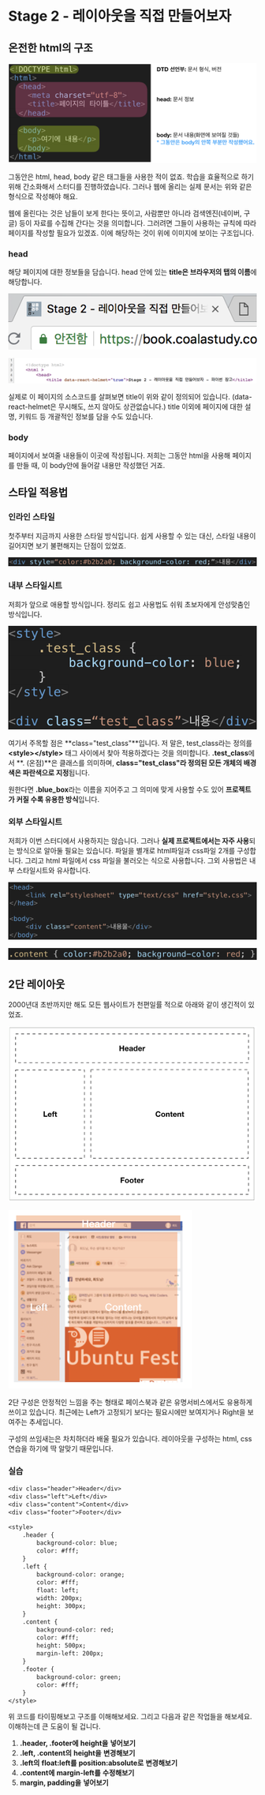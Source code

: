 # Stage 2 - 레이아웃을 직접 만들어보자

## 온전한 html의 구조

![&#xC628;&#xC804;&#xD55C; html&#xC758; &#xAD6C;&#xC870;](../.gitbook/assets/image%20%281%29.png)

그동안은 html, head, body 같은 태그들을 사용한 적이 없죠. 학습을 효율적으로 하기 위해 간소화해서 스터디를 진행하였습니다. 그러나 웹에 올리는 실제 문서는 위와 같은 형식으로 작성해야 해요.

웹에 올린다는 것은 남들이 보게 한다는 뜻이고, 사람뿐만 아니라 검색엔진\(네이버, 구글\) 등이 자료를 수집해 간다는 것을 의미합니다. 그러려면 그들이 사용하는 규칙에 따라 페이지를 작성할 필요가 있겠죠. 이에 해당하는 것이 위에 이미지에 보이는 구조입니다.

### head

해당 페이지에 대한 정보들을 담습니다. head 안에 있는 **title은 브라우저의 탭의 이름**에 해당합니다.

![&amp;lt;title&amp;gt;Stage 2 - &#xB808;&#xC774;&#xC544;&#xC6C3;&#xC744; &#xC9C1;&#xC811; &#xB9CC;&#xB4E4;&#xC5B4;&#xBCF4;&#xC790;&amp;lt;/title&amp;gt;](../.gitbook/assets/image%20%28109%29.png)

![&#xC2E4;&#xC81C; &#xC18C;&#xC2A4;&#xCF54;&#xB4DC;](../.gitbook/assets/image%20%2870%29.png)

실제로 이 페이지의 소스코드를 살펴보면 title이 위와 같이 정의되어 있습니다. \(data-react-helmet은 무시해도, 쓰지 않아도 상관없습니다.\) title 이외에 페이지에 대한 설명, 키워드 등 개괄적인 정보를 담을 수도 있습니다.

### body

페이지에서 보여줄 내용들이 이곳에 작성됩니다. 저희는 그동안 html을 사용해 페이지를 만들 때, 이 body안에 들어갈 내용만 작성했던 거죠.

## 스타일 적용법

### 인라인 스타일

첫주부터 지금까지 사용한 스타일 방식입니다. 쉽게 사용할 수 있는 대신, 스타일 내용이 길어지면 보기 불편해지는 단점이 있었죠.

![Inline Style](../.gitbook/assets/image%20%284%29.png)

### 내부 스타일시트

저희가 앞으로 애용할 방식입니다. 정리도 쉽고 사용법도 쉬워 초보자에게 안성맞춤인 방식입니다.

![Internal Style Sheet](../.gitbook/assets/image%20%2836%29.png)

여기서 주목할 점은 **class="test\_class"**입니다. 저 말은, test\_class라는 정의를 **&lt;style&gt;&lt;/style&gt;** 태그 사이에서 찾아 적용하겠다는 것을 의미합니다. **.test\_class**에서 **. \(온점\)**은 클래스를 의미하며, **class="test\_class"라 정의된 모든 개체의 배경색은 파란색으로 지정**됩니다.

원한다면 **.blue\_box**라는 이름을 지어주고 그 의미에 맞게 사용할 수도 있어 **프로젝트가 커질 수록 유용한 방식**입니다.

### 외부 스타일시트

저희가 이번 스터디에서 사용하지는 않습니다. 그러나 **실제 프로젝트에서는 자주 사용**되는 방식으로 알아둘 필요는 있습니다. 파일을 별개로 html파일과 css파일 2개를 구성합니다. 그리고 html 파일에서 css 파일을 불러오는 식으로 사용합니다. 그외 사용법은 내부 스타일시트와 유사합니다.

![test.html](../.gitbook/assets/image%20%28107%29.png)

![style.css](../.gitbook/assets/image%20%2860%29.png)

## 2단 레이아웃

2000년대 초반까지만 해도 모든 웹사이트가 천편일률 적으로 아래와 같이 생긴적이 있었죠.

![2&#xB2E8; &#xB808;&#xC774;&#xC544;&#xC6C3; &#xAD6C;&#xC131;](../.gitbook/assets/image%20%289%29.png)

![&#xD398;&#xC774;&#xC2A4;&#xBD81;&#xC758; 2&#xB2E8; &#xAD6C;&#xC131;](../.gitbook/assets/image%20%287%29.png)

2단 구성은 안정적인 느낌을 주는 형태로 페이스북과 같은 유명서비스에서도 유용하게 쓰이고 있습니다. 최근에는 Left가 고정되기 보다는 필요시에만 보여지거나 Right을 보여주는 추세입니다.

구성의 쓰임새는은 차치하더라 배울 필요가 있습니다. 레이아웃을 구성하는 html, css 연습을 하기에 딱 알맞기 때문입니다.

### 실습

```markup
<div class="header">Header</div>
<div class="left">Left</div>
<div class="content">Content</div>
<div class="footer">Footer</div>
```

```markup
<style>
    .header {
        background-color: blue;
        color: #fff;
    }
    .left {
        background-color: orange;
        color: #fff;
        float: left;
        width: 200px;
        height: 300px;
    }
    .content {
        background-color: red;
        color: #fff;
        height: 500px;
        margin-left: 200px;
    }
    .footer {
        background-color: green;
        color: #fff;
    }
</style>
```

위 코드를 타이핑해보고 구조를 이해해보세요. 그리고 다음과 같은 작업들을 해보세요. 이해하는데 큰 도움이 될 겁니다.

1. **.header, .footer에** **height을** **넣어보기**
2. **.left, .content의** **height을** **변경해보기**
3. **.left의** **float:left를** **position:absolute로** **변경해보기**
4. **.content에** **margin-left를** **수정해보기**
5. **margin, padding을** **넣어보기**

